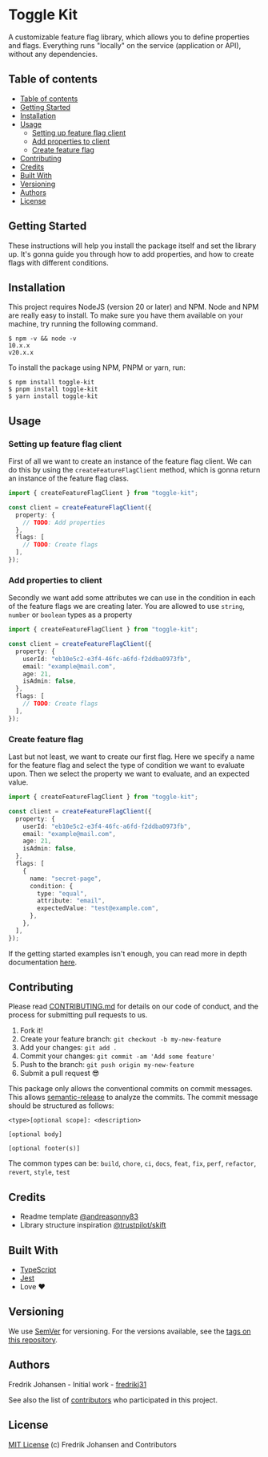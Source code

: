 # Toggle Kit

A customizable feature flag library, which allows you to define properties and flags. Everything runs "locally" on the service (application or API), without any dependencies.

## Table of contents

- [Table of contents](#table-of-contents)
- [Getting Started](#getting-started)
- [Installation](#installation)
- [Usage](#usage)
  - [Setting up feature flag client](#setting-up-feature-flag-client)
  - [Add properties to client](#add-properties-to-client)
  - [Create feature flag](#create-feature-flag)
- [Contributing](#contributing)
- [Credits](#credits)
- [Built With](#built-with)
- [Versioning](#versioning)
- [Authors](#authors)
- [License](#license)

## Getting Started

These instructions will help you install the package itself and set the library up. It's gonna guide you through how to add properties, and how to create flags with different conditions.

## Installation

This project requires NodeJS (version 20 or later) and NPM. Node and NPM are really easy to install. To make sure you have them available on your machine, try running the following command.

```shell
$ npm -v && node -v
10.x.x
v20.x.x
```

To install the package using NPM, PNPM or yarn, run:

```shell
$ npm install toggle-kit
$ pnpm install toggle-kit
$ yarn install toggle-kit
```

## Usage

### Setting up feature flag client

First of all we want to create an instance of the feature flag client. We can do this by using the `createFeatureFlagClient` method, which is gonna return an instance of the feature flag class.

```ts
import { createFeatureFlagClient } from "toggle-kit";

const client = createFeatureFlagClient({
  property: {
    // TODO: Add properties
  },
  flags: [
    // TODO: Create flags
  ],
});
```

### Add properties to client

Secondly we want add some attributes we can use in the condition in each of the feature flags we are creating later. You are allowed to use `string`, `number` or `boolean` types as a property

```ts
import { createFeatureFlagClient } from "toggle-kit";

const client = createFeatureFlagClient({
  property: {
    userId: "eb10e5c2-e3f4-46fc-a6fd-f2ddba0973fb",
    email: "example@mail.com",
    age: 21,
    isAdmin: false,
  },
  flags: [
    // TODO: Create flags
  ],
});
```

### Create feature flag

Last but not least, we want to create our first flag. Here we specify a name for the feature flag and select the type of condition we want to evaluate upon. Then we select the property we want to evaluate, and an expected value.

```ts
import { createFeatureFlagClient } from "toggle-kit";

const client = createFeatureFlagClient({
  property: {
    userId: "eb10e5c2-e3f4-46fc-a6fd-f2ddba0973fb",
    email: "example@mail.com",
    age: 21,
    isAdmin: false,
  },
  flags: [
    {
      name: "secret-page",
      condition: {
        type: "equal",
        attribute: "email",
        expectedValue: "test@example.com",
      },
    },
  ],
});
```

If the getting started examples isn't enough, you can read more in depth documentation [here](./docs/README.md).

## Contributing

Please read [CONTRIBUTING.md](./CONTRIBUTING.md) for details on our code of conduct, and the process for submitting pull requests to us.

1. Fork it!
2. Create your feature branch: `git checkout -b my-new-feature`
3. Add your changes: `git add .`
4. Commit your changes: `git commit -am 'Add some feature'`
5. Push to the branch: `git push origin my-new-feature`
6. Submit a pull request 😎

This package only allows the conventional commits on commit messages. This allows [semantic-release](https://github.com/semantic-release/semantic-release) to analyze the commits. The commit message should be structured as follows:

```
<type>[optional scope]: <description>

[optional body]

[optional footer(s)]
```

The common types can be: `build`, `chore`, `ci`, `docs`, `feat`, `fix`, `perf`, `refactor`, `revert`, `style`, `test`

## Credits

- Readme template [@andreasonny83](https://github.com/andreasonny83)
- Library structure inspiration [@trustpilot/skift](https://github.com/trustpilot/skift)

## Built With

- [TypeScript](https://www.typescriptlang.org)
- [Jest](https://jestjs.io)
- Love ❤️

## Versioning

We use [SemVer](http://semver.org) for versioning. For the versions available, see the [tags on this repository](https://github.com/fredrikj31/toggle-kit/tags).

## Authors

Fredrik Johansen - Initial work - [fredrikj31](https://github.com/fredrikj31)

See also the list of [contributors](https://github.com/fredrikj31/toggle-kit/contributors) who participated in this project.

## License

[MIT License](./LICENSE.md) (c) Fredrik Johansen and Contributors
